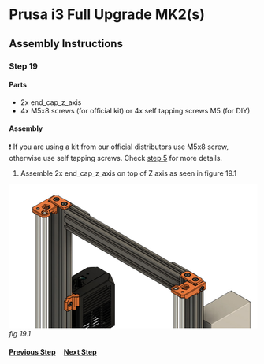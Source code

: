 # Prusa i3 Full Upgrade MK2(s)

## Assembly Instructions

### Step 19


#### Parts  

* 2x end_cap_z_axis
* 4x M5x8 screws (for official kit) or 4x self tapping screws M5 (for DIY)

#### Assembly

:heavy_exclamation_mark: If you are using a kit from our official distributors use M5x8 screw, otherwise use self tapping screws. Check [step 5](step05.md) for more details.

1. Assemble 2x end_cap_z_axis on top of Z axis as seen in figure 19.1<br>

![](img/fig19.1.jpg)\
*fig 19.1*

#### [Previous Step](step18.md) &nbsp;&nbsp;&nbsp; [Next Step](step20.md)
